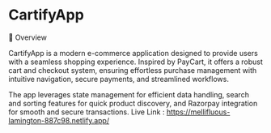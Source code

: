 # CartifyApp

🛒 Overview

CartifyApp is a modern e-commerce application designed to provide users with a seamless shopping experience. Inspired by PayCart, it offers a robust cart and checkout system, ensuring effortless purchase management with intuitive navigation, secure payments, and streamlined workflows.

The app leverages state management for efficient data handling, search and sorting features for quick product discovery, and Razorpay integration for smooth and secure transactions.
Live Link :
https://mellifluous-lamington-887c98.netlify.app/
